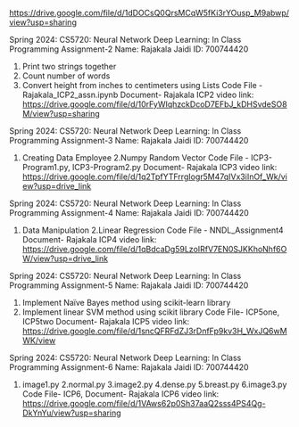 https://drive.google.com/file/d/1dDOCsQ0QrsMCqW5fKi3rYOusp_M9abwp/view?usp=sharing 

Spring 2024: CS5720: Neural Network Deep Learning: In Class Programming Assignment-2
Name: Rajakala Jaidi ID: 700744420
1. Print two strings together
2. Count number of words
3. Convert height from inches to centimeters using Lists
Code File - Rajakala_ICP2_assn.ipynb
Document- Rajakala ICP2
video link: https://drive.google.com/file/d/10rFyWIqhzckDcoD7EFbJ_kDHSvdeSO8M/view?usp=sharing


Spring 2024: CS5720: Neural Network Deep Learning: In Class Programming Assignment-3
Name: Rajakala Jaidi ID: 700744420
1. Creating Data Employee
2.Numpy Random Vector
Code File - ICP3-Program1.py, ICP3-Program2.py
Document- Rajakala ICP3
video link: https://drive.google.com/file/d/1q2TpfYTFrrgIogr5M47qIVx3iInOf_Wk/view?usp=drive_link

Spring 2024: CS5720: Neural Network Deep Learning: In Class Programming Assignment-4
Name: Rajakala Jaidi ID: 700744420
1. Data Manipulation
2.Linear Regression
Code File - NNDL_Assignment4
Document- Rajakala ICP4
video link: https://drive.google.com/file/d/1qBdcaDg59LzoIRfV7EN0SJKKhoNhf6OW/view?usp=drive_link


Spring 2024: CS5720: Neural Network Deep Learning: In Class Programming Assignment-5
Name: Rajakala Jaidi ID: 700744420

1. Implement Naïve Bayes method using scikit-learn library
2. Implement linear SVM method using scikit library
Code File- ICP5one, ICP5two Document- Rajakala ICP5
video link:  https://drive.google.com/file/d/1sncQFRFdZJ3rDnfFp9kv3H_WxJQ6wMWK/view




Spring 2024: CS5720: Neural Network Deep Learning: In Class Programming Assignment-6
Name: Rajakala Jaidi ID: 700744420

1. image1.py 2.normal.py 3.image2.py 4.dense.py 5.breast.py 6.image3.py
Code File- ICP6, Document- Rajakala ICP6
video link:  https://drive.google.com/file/d/1VAws62p0Sh37aaQ2sss4PS4Qg-DkYnYu/view?usp=sharing

